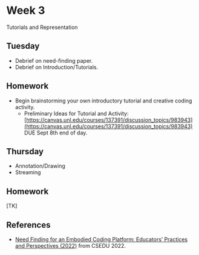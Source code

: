 # Week 3
Tutorials and Representation

## Tuesday
- Debrief on need-finding paper. 
- Debrief on Introduction/Tutorials.

## Homework
- Begin brainstorming your own introductory tutorial and creative coding activity. 
  - Preliminary Ideas for Tutorial and Activity: [https://canvas.unl.edu/courses/137391/discussion_topics/983943](https://canvas.unl.edu/courses/137391/discussion_topics/983943) DUE Sept 8th end of day.

## Thursday
- Annotation/Drawing
- Streaming

## Homework
[TK]

## References
- [Need Finding for an Embodied Coding Platform: Educators’ Practices and Perspectives (2022)](https://www.scitepress.org/PublicationsDetail.aspx?ID=OhB4jK63WSU%3d&t=1) from CSEDU 2022.
